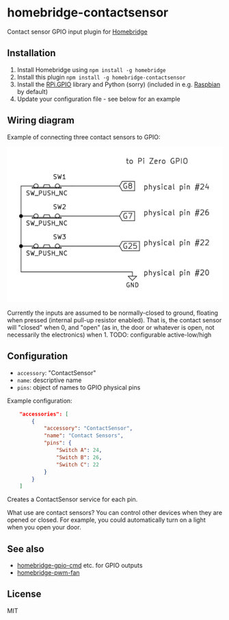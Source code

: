 # homebridge-contactsensor

Contact sensor GPIO input plugin for [Homebridge](https://github.com/nfarina/homebridge)

## Installation
1.	Install Homebridge using `npm install -g homebridge`
2.	Install this plugin `npm install -g homebridge-contactsensor`
3.	Install the [RPi.GPIO](https://pypi.python.org/pypi/RPi.GPIO) library and Python (sorry) (included in e.g. [Raspbian](http://raspbian.org) by default)
4.	Update your configuration file - see below for an example

## Wiring diagram

Example of connecting three contact sensors to GPIO:

![Three normally-closed contact sensors](diagram.png)

Currently the inputs are assumed to be normally-closed to ground, floating when pressed (internal pull-up resistor enabled).
That is, the contact sensor will "closed" when 0, and "open" (as in, the door or whatever is open, not necessarily the electronics) when 1.
TODO: configurable active-low/high

## Configuration
* `accessory`: "ContactSensor"
* `name`: descriptive name
* `pins`: object of names to GPIO physical pins

Example configuration:

```json
    "accessories": [
        {
            "accessory": "ContactSensor",
            "name": "Contact Sensors",
            "pins": {
                "Switch A": 24,
                "Switch B": 26,
                "Switch C": 22
            }
        }
    ]
```

Creates a ContactSensor service for each pin.

What use are contact sensors? You can control other devices when they are opened or closed.
For example, you could automatically turn on a light when you open your door.

## See also

* [homebridge-gpio-cmd](https://github.com/rxseger/homebridge-gpio-cmd) etc. for GPIO outputs
* [homebridge-pwm-fan](https://github.com/rxseger/homebridge-pwm-fan)

## License

MIT

